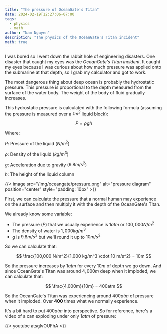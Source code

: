 ```yaml
---
title: "The pressure of OceanGate's Titan"
date: 2024-02-19T12:27:06+07:00
tags:
  - physics
  - math
author: "Nam Nguyen"
description: "The physics of the OceanGate's Titan incident"
math: true
---
```


I was bored so I went down the rabbit hole of engineering disasters. One disaster that caught my eyes was the *OceanGate's Titan incident*. It caught my eyes because I was curious about how much pressure was applied onto the submarine at that depth, so I grab my calculator and got to work.

The most dangerous thing about deep ocean is probably the hydrostatic pressure. This pressure is proportional to the depth measured from the surface of the water body. The weight of the body of fluid gradually increases.

This hydrostatic pressure is calculated with the following formula (assuming the pressure is measured over a *$1m^2$* liquid block):

$$
P = \rho g h
$$

Where:

*$P$*: Pressure of the liquid ($N/m^2$)

*$\rho$*: Density of the liquid ($kg/m^3$)

*$g$*: Acceleration due to gravity ($9.8 m/s^2$)

*$h$*: The height of the liquid column

{{< image src="/img/oceangate/pressure.png" alt="pressure diagram" position="center" style="padding: 10px" >}}

First, we can calculate the pressure that a normal human may experience on the surface and then multiply it with the depth of the OceanGate's Titan.

We already know some variable:
- The pressure ($P$) that we usually experience is $1atm$ or $100,000 N/m^2$
- The density of water is $1,000 kg/m^3$
- $g$ is $9.8 m/s^2$ but we'll round it up to $10 m/s^2$

So we can calculate that:

$$
\frac{100,000 N/m^2}{1,000 kg/m^3 \cdot 10 m/s^2} = 10m
$$

So the pressure increases by $1atm$ for every $10m$ of depth we go down. And since OceanGate's Titan was around $4,000m$ deep when it imploded, we can calculate that:

$$
\frac{4,000m}{10m} = 400atm
$$

So the OceanGate's Titan was experiencing around $400atm$ of pressure when it imploded. Over **400** times what we normally experience.

It's a bit hard to put $400atm$ into perspective. So for reference, here's a video of a can exploding under only $1atm$ of pressure:

{{< youtube atsgIvOUFhA >}}
